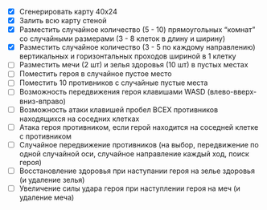 - [x] Сгенерировать карту 40x24
- [x] Залить всю карту стеной
- [x] Разместить случайное количество (5 - 10) прямоугольных “комнат” со случайными размерами (3 - 8 клеток в длину и ширину)
- [x] Разместить случайное количество (3 - 5 по каждому направлению) вертикальных и горизонтальных проходов шириной в 1 клетку
- [ ] Разместить мечи (2 шт) и зелья здоровья (10 шт) в пустых местах
- [ ] Поместить героя в случайное пустое место
- [ ] Поместить 10 противников с случайные пустые места
- [ ] Возможность передвижения героя клавишами WASD (влево-вверх-вниз-вправо)
- [ ] Возможность атаки клавишей пробел ВСЕХ противников находящихся на соседних клетках
- [ ] Атака героя противником, если герой находится на соседней клетке с противником
- [ ] Случайное передвижение противников (на выбор, передвижение по одной случайной оси, случайное направление каждый ход, поиск героя)
- [ ] Восстановление здоровья при наступании героя на зелье здоровья (и удаление зелья)
- [ ] Увеличение силы удара героя при наступлении героя на меч (и удаление меча)
